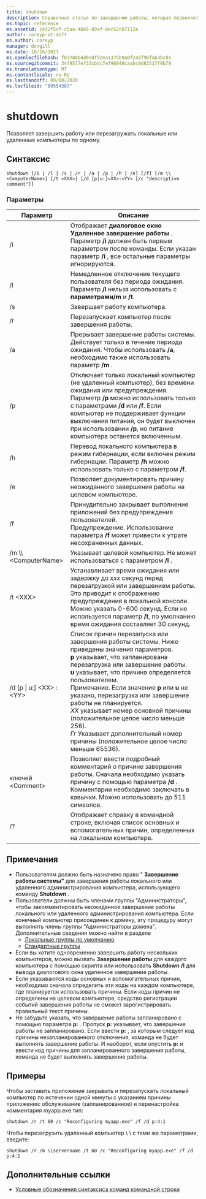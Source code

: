 ```yaml
---
title: shutdown
description: Справочная статья по завершению работы, которая позволяет по поочередному завершению работы или перезапускать локальные или удаленные компьютеры.
ms.topic: reference
ms.assetid: c432f5cf-c5aa-4665-83af-0ec52c87112e
author: coreyp-at-msft
ms.author: coreyp
manager: dongill
ms.date: 10/16/2017
ms.openlocfilehash: f83788b4d8e8f92ea1375b9a0f245f9bfa63bc85
ms.sourcegitcommit: 34f9577ef32cbdc7ef96040caabc9d83517f9b79
ms.translationtype: MT
ms.contentlocale: ru-RU
ms.lasthandoff: 09/08/2020
ms.locfileid: "89554387"
---
```

# <a name="shutdown"></a>shutdown

Позволяет завершить работу или перезагружать локальные или удаленные компьютеры по одному.



## <a name="syntax"></a>Синтаксис

```
shutdown [/i | /l | /s | /r | /a | /p | /h | /e] [/f] [/m \\<ComputerName>] [/t <XXX>] [/d [p|u:]<XX>:<YY> [/c "descriptive comment"]]
```

### <a name="parameters"></a>Параметры

|Параметр|Описание|
|---------|-----------|
|/i|Отображает **диалоговое окно Удаленное завершение работы** . Параметр **/i** должен быть первым параметром после команды. Если указан параметр **/i** , все остальные параметры игнорируются.|
|/l|Немедленное отключение текущего пользователя без периода ожидания. Параметр **/l** нельзя использовать с **параметрами/m** и **/t**.|
|/s|Завершает работу компьютера.|
|/r|Перезапускает компьютер после завершения работы.|
|/a|Прерывает завершение работы системы. Действует только в течение периода ожидания. Чтобы использовать **/a**, необходимо также использовать параметр **/m** .|
|/p|Отключает только локальный компьютер (не удаленный компьютер), без времени ожидания или предупреждения. Параметр **/p** можно использовать только с параметрами **/d** или **/f**. Если компьютер не поддерживает функции выключения питания, он будет выключен при использовании **/p**, но питание компьютера останется включенным.|
|/h|Перевод локального компьютера в режим гибернации, если включен режим гибернации. Параметр **/h** можно использовать только с параметром **/f**.|
|/e|Позволяет документировать причину неожиданного завершения работы на целевом компьютере.|
|/f|Принудительно закрывает выполнение приложений без предупреждения пользователей.</br>Предупреждение. Использование параметра **/f** может привести к утрате несохраненных данных.|
|/m \\\\\<ComputerName>|Указывает целевой компьютер. Не может использоваться с параметром **/l** .|
|/t \<XXX>|Устанавливает время ожидания или задержку до *xxx* секунд перед перезагрузкой или завершением работы. Это приводит к отображению предупреждения в локальной консоли. Можно указать 0-600 секунд. Если не используется параметр **/t**, по умолчанию время ожидания составляет 30 секунд.|
|/d [p \| u:] \<XX> :\<YY>|Список причин перезапуска или завершения работы системы. Ниже приведены значения параметров.</br>**p** указывает, что запланирована перезагрузка или завершение работы.</br>**u** указывает, что причина определяется пользователем.</br>Примечание. Если значение **p** или **u** не указано, перезагрузка или завершение работы не планируется.</br>*XX* указывает номер основной причины (положительное целое число меньше 256).</br>*Гг* Указывает дополнительный номер причины (положительное целое число меньше 65536).|
|ключей \<Comment>|Позволяет ввести подробный комментарий о причине завершения работы. Сначала необходимо указать причину с помощью параметра **/d** . Комментарии необходимо заключать в кавычки. Можно использовать до 511 символов.|
|/?|Отображает справку в командной строке, включая список основных и вспомогательных причин, определенных на локальном компьютере.|

## <a name="remarks"></a>Примечания

- Пользователям должно быть назначено право " **Завершение работы системы"** для завершения работы локального или удаленного администрирования компьютера, использующего команду **Shutdown** .
- Пользователи должны быть членами группы "Администраторы", чтобы закомментировать неожиданное завершение работы локального или удаленного администрирования компьютера. Если конечный компьютер присоединен к домену, эту процедуру могут выполнять члены группы "Администраторы домена". Дополнительные сведения можно найти в разделе
    - [Локальные группы по умолчанию](/previous-versions/windows/it-pro/windows-server-2003/cc785098(v=ws.10))
    - [Стандартные группы](/previous-versions/windows/it-pro/windows-server-2003/cc756898(v=ws.10))
- Если вы хотите одновременно завершить работу нескольких компьютеров, можно вызвать **Завершение работы** для каждого компьютера с помощью скрипта или использовать **Shutdown** **/I** для вывода диалогового окна удаленное завершение работы.
- Если указываются коды основных и вспомогательных причин, необходимо сначала определить эти коды на каждом компьютере, где планируется использовать причины. Если коды причин не определены на целевом компьютере, средство регистрации событий завершения работы не сможет зарегистрировать правильный текст причины.
- Не забудьте указать, что завершение работы запланировано с помощью параметра **p:** . Пропуск **p:** указывает, что завершение работы не запланировано. Если ввести **p:** , за которым следует код причины незапланированного отключения, команда не будет выполнять завершение работы. И наоборот, если опустить **p:** и ввести код причины для запланированного завершения работы, команда не будет выполнять завершение работы.

## <a name="examples"></a>Примеры

Чтобы заставить приложения закрывать и перезапускать локальный компьютер по истечении одной минуты с указанием причины приложения: обслуживание (запланированное) и перенастройка комментария myapp.exe тип:
```
shutdown /r /t 60 /c "Reconfiguring myapp.exe" /f /d p:4:1
```
Чтобы перезагрузить удаленный компьютер \\ \\ с теми же параметрами, введите:
```
shutdown /r /m \\servername /t 60 /c "Reconfiguring myapp.exe" /f /d p:4:1
```

## <a name="additional-references"></a>Дополнительные ссылки

- [Условные обозначения синтаксиса команд командной строки](command-line-syntax-key.md)
